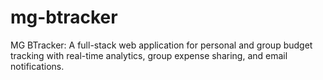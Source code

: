 # mg-btracker
MG BTracker: A full-stack web application for personal and group budget tracking with real-time analytics, group expense sharing, and email notifications.
